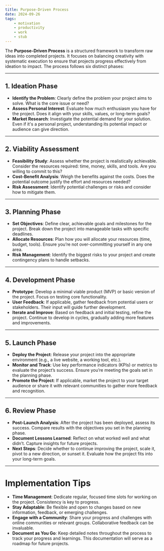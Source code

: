 ```yaml
---
title: Purpose-Driven Process
date: 2024-09-26
tags:
    - motivation
    - productivity
    - work
    - stub
---
```


The **Purpose-Driven Process** is a structured framework to transform raw ideas into completed projects. It focuses on balancing creativity with systematic execution to ensure that projects progress effectively from ideation to impact. The process follows six distinct phases:

---

## 1. Ideation Phase

- **Identify the Problem**: Clearly define the problem your project aims to solve. What is the core issue or need?
- **Assess Personal Interest**: Evaluate how much enthusiasm you have for the project. Does it align with your skills, values, or long-term goals?
- **Market Research**: Investigate the potential demand for your solution. Even if it's a personal project, understanding its potential impact or audience can give direction.

---

## 2. Viability Assessment

- **Feasibility Study**: Assess whether the project is realistically achievable. Consider the resources required: time, money, skills, and tools. Are you willing to commit to this?
- **Cost-Benefit Analysis**: Weigh the benefits against the costs. Does the potential outcome justify the effort and resources needed?
- **Risk Assessment**: Identify potential challenges or risks and consider how to mitigate them.

---

## 3. Planning Phase

- **Set Objectives**: Define clear, achievable goals and milestones for the project. Break down the project into manageable tasks with specific deadlines.
- **Allocate Resources**: Plan how you will allocate your resources (time, budget, tools). Ensure you’re not over-committing yourself in any one area.
- **Risk Management**: Identify the biggest risks to your project and create contingency plans to handle setbacks.

---

## 4. Development Phase

- **Prototype**: Develop a minimal viable product (MVP) or basic version of the project. Focus on testing core functionality.
- **User Feedback**: If applicable, gather feedback from potential users or stakeholders. Their input will guide further development.
- **Iterate and Improve**: Based on feedback and initial testing, refine the project. Continue to develop in cycles, gradually adding more features and improvements.

---

## 5. Launch Phase

- **Deploy the Project**: Release your project into the appropriate environment (e.g., a live website, a working tool, etc.).
- **Monitor and Track**: Use key performance indicators (KPIs) or metrics to evaluate the project’s success. Ensure you’re meeting the goals set in the planning phase.
- **Promote the Project**: If applicable, market the project to your target audience or share it with relevant communities to gather more feedback and recognition.

---

## 6. Review Phase

- **Post-Launch Analysis**: After the project has been deployed, assess its success. Compare results with the objectives you set in the planning phase.
- **Document Lessons Learned**: Reflect on what worked well and what didn’t. Capture insights for future projects.
- **Next Steps**: Decide whether to continue improving the project, scale it, pivot to a new direction, or sunset it. Evaluate how the project fits into your long-term goals.

---

# Implementation Tips

- **Time Management**: Dedicate regular, focused time slots for working on the project. Consistency is key to progress.
- **Stay Adaptable**: Be flexible and open to changes based on new information, feedback, or emerging challenges.
- **Engage with a Community**: Share your progress and challenges with online communities or relevant groups. Collaborative feedback can be invaluable.
- **Document as You Go**: Keep detailed notes throughout the process to track your progress and learnings. This documentation will serve as a roadmap for future projects.

